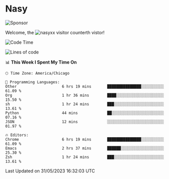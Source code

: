 # Nasy

<!--
<p align="center">
<img height="200" src="https://github-readme-stats.vercel.app/api?username=nasyxx&count_private=true&show_icons=true&theme=dracula&include_all_commits=true"/>
<img height="200" src="https://github-readme-stats.vercel.app/api/top-langs/?username=nasyxx&theme=dracula&hide=html,jupyter+notebook&count_private=true&show_icons=true"/>
</p>

  
----------------
-->

![Sponsor](https://img.shields.io/static/v1.svg?label=Sponsor&message=%E2%9D%A4&logo=GitHub&style=flat&color=pink)
 
Welcome, the ![nasyxx visitor counter](https://count.getloli.com/get/@nasyxx?theme=rule34)th vistor!
 
<!--START_SECTION:waka-->
![Code Time](http://img.shields.io/badge/Code%20Time-3%2C547%20hrs%209%20mins-blue)

![Lines of code](https://img.shields.io/badge/From%20Hello%20World%20I%27ve%20Written-6.2%20million%20lines%20of%20code-blue)

📊 **This Week I Spent My Time On** 

```text
🕑︎ Time Zone: America/Chicago

💬 Programming Languages: 
Other                    6 hrs 19 mins       ███████████████░░░░░░░░░░   61.09 % 
Org                      1 hr 36 mins        ████░░░░░░░░░░░░░░░░░░░░░   15.50 % 
sh                       1 hr 24 mins        ███░░░░░░░░░░░░░░░░░░░░░░   13.61 % 
Python                   44 mins             ██░░░░░░░░░░░░░░░░░░░░░░░   07.16 % 
JSON                     12 mins             ░░░░░░░░░░░░░░░░░░░░░░░░░   01.97 % 

🔥 Editors: 
Chrome                   6 hrs 19 mins       ███████████████░░░░░░░░░░   61.09 % 
Emacs                    2 hrs 37 mins       ██████░░░░░░░░░░░░░░░░░░░   25.30 % 
Zsh                      1 hr 24 mins        ███░░░░░░░░░░░░░░░░░░░░░░   13.61 % 
```


 Last Updated on 31/05/2023 16:32:03 UTC
<!--END_SECTION:waka-->

<!-- ![visitors](https://visitor-badge.laobi.icu/badge?page_id=nasyxx.nasyxx) -->
